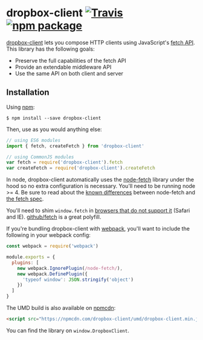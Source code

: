 # dropbox-client [![Travis][build-badge]][build] [![npm package][npm-badge]][npm]

[build-badge]: https://img.shields.io/travis/mjackson/dropbox-client/master.svg?style=flat-square
[build]: https://travis-ci.org/mjackson/dropbox-client

[npm-badge]: https://img.shields.io/npm/v/dropbox-client.svg?style=flat-square
[npm]: https://www.npmjs.org/package/dropbox-client

[dropbox-client](https://www.npmjs.com/package/dropbox-client) lets you compose HTTP clients using JavaScript's [fetch API](https://developer.mozilla.org/en-US/docs/Web/API/Fetch_API). This library has the following goals:

  - Preserve the full capabilities of the fetch API
  - Provide an extendable  middleware API
  - Use the same API on both client and server

## Installation

Using [npm](https://www.npmjs.com/):

    $ npm install --save dropbox-client

Then, use as you would anything else:

```js
// using ES6 modules
import { fetch, createFetch } from 'dropbox-client'

// using CommonJS modules
var fetch = require('dropbox-client').fetch
var createFetch = require('dropbox-client').createFetch
```

In node, dropbox-client automatically uses the [node-fetch](https://github.com/bitinn/node-fetch) library under the hood so no extra configuration is necessary. You'll need to be running node >= 4. Be sure to read about the [known differences](https://github.com/bitinn/node-fetch/blob/master/LIMITS.md) between node-fetch and [the fetch spec](https://fetch.spec.whatwg.org/).

You'll need to shim `window.fetch` in [browsers that do not support it](http://caniuse.com/#feat=fetch) (Safari and IE). [github/fetch](https://github.com/github/fetch) is a great polyfill.

If you're bundling dropbox-client with [webpack](https://webpack.github.io/), you'll want to include the following in your webpack config:

```js
const webpack = require('webpack')

module.exports = {
  plugins: [
    new webpack.IgnorePlugin(/node-fetch/),
    new webpack.DefinePlugin({
      'typeof window': JSON.stringify('object')
    })
  ]
}
```

The UMD build is also available on [npmcdn](https://npmcdn.com):

```html
<script src="https://npmcdn.com/dropbox-client/umd/dropbox-client.min.js"></script>
```

You can find the library on `window.DropboxClient`.
